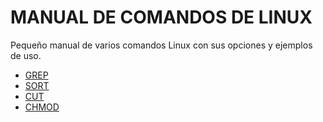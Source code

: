 # MANUAL DE COMANDOS DE LINUX

Pequeño manual de varios comandos Linux con sus opciones y ejemplos de uso. 

- [GREP](https://github.com/RGiskard7/manualLinux/blob/main/grep.html)
- [SORT](https://github.com/Killercrock2077/manual-Linux/blob/main/sort.html)
- [CUT](https://github.com/MishaFre/manualLinux/blob/main/cut.html)
- [CHMOD](https://github.com/alexanderVQ/manualLinux/blob/main/chmod.html)
